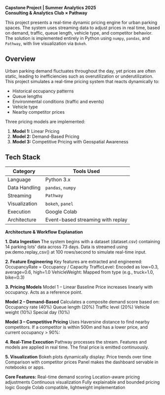 **Capstone Project | Summer Analytics 2025  
Consulting & Analytics Club × Pathway**

This project presents a real-time dynamic pricing engine for urban parking spaces. 
The system uses streaming data to adjust prices in real time, based on demand, traffic, queue length, vehicle type, and competitor behavior. 
The solution is implemented entirely in Python using `numpy`, `pandas`, and `Pathway`, with live visualization via `Bokeh`.

## Overview

Urban parking demand fluctuates throughout the day, yet prices are often static, leading to inefficiencies such as overutilization or underutilization. 
This project simulates a real-time pricing system that reacts dynamically to:

- Historical occupancy patterns  
- Queue lengths  
- Environmental conditions (traffic and events)  
- Vehicle type  
- Nearby competitor prices

Three pricing models are implemented:
1. **Model 1:** Linear Pricing  
2. **Model 2:** Demand-Based Pricing  
3. **Model 3:** Competitive Pricing with Geospatial Awareness

## Tech Stack

| Category        | Tools Used                             |
|----------------|-----------------------------------------|
| Language        | Python 3.x                              |
| Data Handling   | `pandas`, `numpy`                       |
| Streaming       | `Pathway`                               |
| Visualization   | `bokeh`, `panel`                        |
| Execution       | Google Colab                            |
| Architecture    | Event-based streaming with replay       |

**Architecture & Workflow Explanation**

**1. Data Ingestion**
The system begins with a dataset (dataset.csv) containing 14 parking lots' data across 73 days.
Data is streamed using pw.demo.replay_csv() at 100 rows/second to simulate real-time input.

**2. Feature Engineering**
Key features are extracted and engineered:
OccupancyRate = Occupancy / Capacity
TrafficLevel: Encoded as low=0.3, average=0.6, high=1.0
VehicleWeight: Mapped from type (e.g., truck=1.0, bike=0.3)

**3. Pricing Models**
Model 1 – Linear Baseline
Price increases linearly with occupancy.
Acts as a reference point.

**Model 2 – Demand-Based**
Calculates a composite demand score based on:
Occupancy rate (40%)
Queue length (20%)
Traffic level (20%)
Vehicle weight (10%)
Special day (10%)

**Model 3 – Competitive Pricing**
Uses Haversine distance to find nearby competitors.
If a competitor is within 500m and has a lower price, and current occupancy > 90%:

**4. Real-Time Execution**
Pathway processes the stream.
Features and models are applied in real time.
The final price is emitted continuously.

**5. Visualization**
Bokeh plots dynamically display:
Price trends over time
Comparison with competitor prices
Panel makes the dashboard servable in notebooks or apps.

**Core Features:**
Real-time demand scoring
Location-aware pricing adjustments
Continuous visualization
Fully explainable and bounded pricing logic
Google Colab compatible, lightweight implementation
